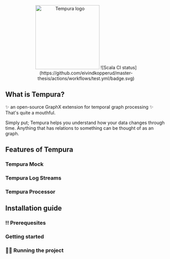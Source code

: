 <p align="center">
  <img width="200" src="https://github.com/eivindkopperud/master-thesis/blob/chore/readme/public/tempura.png.png" alt="Tempura logo">
  ![Scala CI status](https://github.com/eivindkopperud/master-thesis/actions/workflows/test.yml/badge.svg)
</p>

## What is Tempura?
✨ an open-source GraphX extension for temporal graph processing ✨
That's quite a mouthful.

Simply put; Tempura helps you understand how your data changes through time.
Anything that has relations to something can be thought of as an graph. 

## Features of Tempura
### Tempura Mock

### Tempura Log Streams

### Tempura Processor

## Installation guide
### ‼️ Prerequesites
### Getting started
### 🏃‍♂️ Running the project
